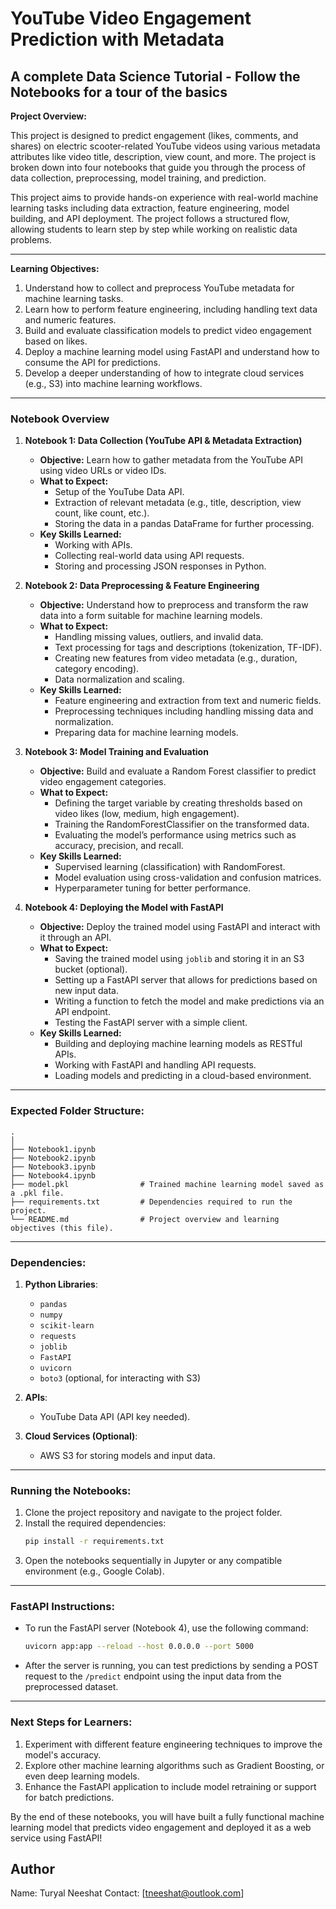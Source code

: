 # YouTube Video Engagement Prediction with Metadata
A complete Data Science Tutorial - Follow the Notebooks for a tour of the basics
---

**Project Overview:**

This project is designed to predict engagement (likes, comments, and shares) on electric scooter-related YouTube videos using various metadata attributes like video title, description, view count, and more. The project is broken down into four notebooks that guide you through the process of data collection, preprocessing, model training, and prediction. 

This project aims to provide hands-on experience with real-world machine learning tasks including data extraction, feature engineering, model building, and API deployment. The project follows a structured flow, allowing students to learn step by step while working on realistic data problems.

---

**Learning Objectives:**

1. Understand how to collect and preprocess YouTube metadata for machine learning tasks.
2. Learn how to perform feature engineering, including handling text data and numeric features.
3. Build and evaluate classification models to predict video engagement based on likes.
4. Deploy a machine learning model using FastAPI and understand how to consume the API for predictions.
5. Develop a deeper understanding of how to integrate cloud services (e.g., S3) into machine learning workflows.

---

### **Notebook Overview**

1. **Notebook 1: Data Collection (YouTube API & Metadata Extraction)**
   - **Objective:** Learn how to gather metadata from the YouTube API using video URLs or video IDs.
   - **What to Expect:** 
     - Setup of the YouTube Data API.
     - Extraction of relevant metadata (e.g., title, description, view count, like count, etc.).
     - Storing the data in a pandas DataFrame for further processing.
   - **Key Skills Learned:**
     - Working with APIs.
     - Collecting real-world data using API requests.
     - Storing and processing JSON responses in Python.

2. **Notebook 2: Data Preprocessing & Feature Engineering**
   - **Objective:** Understand how to preprocess and transform the raw data into a form suitable for machine learning models.
   - **What to Expect:**
     - Handling missing values, outliers, and invalid data.
     - Text processing for tags and descriptions (tokenization, TF-IDF).
     - Creating new features from video metadata (e.g., duration, category encoding).
     - Data normalization and scaling.
   - **Key Skills Learned:**
     - Feature engineering and extraction from text and numeric fields.
     - Preprocessing techniques including handling missing data and normalization.
     - Preparing data for machine learning models.

3. **Notebook 3: Model Training and Evaluation**
   - **Objective:** Build and evaluate a Random Forest classifier to predict video engagement categories.
   - **What to Expect:**
     - Defining the target variable by creating thresholds based on video likes (low, medium, high engagement).
     - Training the RandomForestClassifier on the transformed data.
     - Evaluating the model’s performance using metrics such as accuracy, precision, and recall.
   - **Key Skills Learned:**
     - Supervised learning (classification) with RandomForest.
     - Model evaluation using cross-validation and confusion matrices.
     - Hyperparameter tuning for better performance.

4. **Notebook 4: Deploying the Model with FastAPI**
   - **Objective:** Deploy the trained model using FastAPI and interact with it through an API.
   - **What to Expect:**
     - Saving the trained model using `joblib` and storing it in an S3 bucket (optional).
     - Setting up a FastAPI server that allows for predictions based on new input data.
     - Writing a function to fetch the model and make predictions via an API endpoint.
     - Testing the FastAPI server with a simple client.
   - **Key Skills Learned:**
     - Building and deploying machine learning models as RESTful APIs.
     - Working with FastAPI and handling API requests.
     - Loading models and predicting in a cloud-based environment.

---

### **Expected Folder Structure:**

```
.
│
├── Notebook1.ipynb
├── Notebook2.ipynb
├── Notebook3.ipynb
├── Notebook4.ipynb
├── model.pkl                # Trained machine learning model saved as a .pkl file.
├── requirements.txt         # Dependencies required to run the project.
└── README.md                # Project overview and learning objectives (this file).
```

---

### **Dependencies:**

1. **Python Libraries**:
   - `pandas`
   - `numpy`
   - `scikit-learn`
   - `requests`
   - `joblib`
   - `FastAPI`
   - `uvicorn`
   - `boto3` (optional, for interacting with S3)

2. **APIs**:
   - YouTube Data API (API key needed).

3. **Cloud Services (Optional)**:
   - AWS S3 for storing models and input data.

---

### **Running the Notebooks:**

1. Clone the project repository and navigate to the project folder.
2. Install the required dependencies:
   ```bash
   pip install -r requirements.txt
   ```
3. Open the notebooks sequentially in Jupyter or any compatible environment (e.g., Google Colab).

---

### **FastAPI Instructions:**

- To run the FastAPI server (Notebook 4), use the following command:
  ```bash
  uvicorn app:app --reload --host 0.0.0.0 --port 5000
  ```

- After the server is running, you can test predictions by sending a POST request to the `/predict` endpoint using the input data from the preprocessed dataset.

---

### **Next Steps for Learners:**

1. Experiment with different feature engineering techniques to improve the model's accuracy.
2. Explore other machine learning algorithms such as Gradient Boosting, or even deep learning models.
3. Enhance the FastAPI application to include model retraining or support for batch predictions.

By the end of these notebooks, you will have built a fully functional machine learning model that predicts video engagement and deployed it as a web service using FastAPI!

## Author
Name: Turyal Neeshat
Contact: [tneeshat@outlook.com]